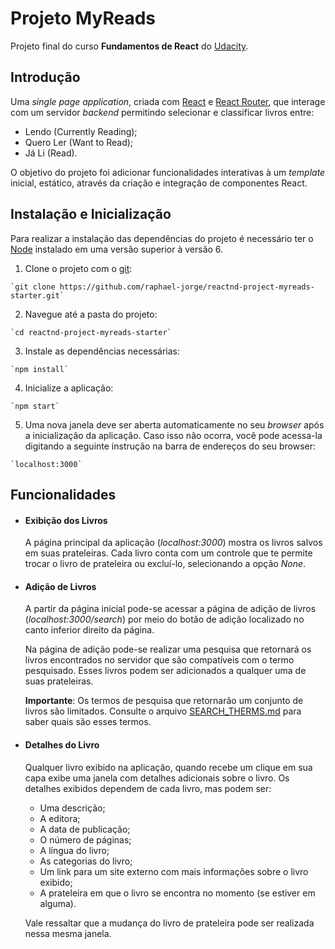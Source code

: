 # Projeto MyReads

Projeto final do curso **Fundamentos de React** do [Udacity](https://br.udacity.com/).

## Introdução

Uma _single page application_, criada com [React](https://reactjs.org/) e [React Router](https://reacttraining.com/react-router/), que interage com um servidor _backend_ permitindo selecionar e classificar livros entre:

  * Lendo (Currently Reading);
  * Quero Ler (Want to Read);
  * Já Li (Read).

O objetivo do projeto foi adicionar funcionalidades interativas à um _template_ inicial, estático, através da criação e integração de componentes React.

## Instalação e Inicialização

Para realizar a instalação das dependências do projeto é necessário ter o [Node](https://nodejs.org/en/) instalado em uma versão superior à versão 6.

  1. Clone o projeto com o [git](https://git-scm.com/):

    `git clone https://github.com/raphael-jorge/reactnd-project-myreads-starter.git`

  2. Navegue até a pasta do projeto:

    `cd reactnd-project-myreads-starter`

  3. Instale as dependências necessárias:

    `npm install`

  4. Inicialize a aplicação:

    `npm start`

  5. Uma nova janela deve ser aberta automaticamente no seu _browser_ após a inicialização da aplicação. Caso isso não ocorra, você pode acessa-la digitando a seguinte instrução na barra de endereços do seu browser:

    `localhost:3000`

## Funcionalidades

  * #### Exibição dos Livros

    A página principal da aplicação (_localhost:3000_) mostra os livros salvos em suas prateleiras. Cada livro conta com um controle que te permite trocar o livro de prateleira ou excluí-lo, selecionando a opção _None_.

  * #### Adição de Livros

    A partir da página inicial pode-se acessar a página de adição de livros (_localhost:3000/search_) por meio do botão de adição localizado no canto inferior direito da página.

    Na página de adição pode-se realizar uma pesquisa que retornará os livros encontrados no servidor que são compatíveis com o termo pesquisado. Esses livros podem ser adicionados a qualquer uma de suas prateleiras.

    **Importante**: Os termos de pesquisa que retornarão um conjunto de livros são limitados. Consulte o arquivo [SEARCH_THERMS.md](./SEARCH_THERMS.md) para saber quais são esses termos.

  * #### Detalhes do Livro

    Qualquer livro exibido na aplicação, quando recebe um clique em sua capa exibe uma janela com detalhes adicionais sobre o livro. Os detalhes exibidos dependem de cada livro, mas podem ser:

      - Uma descrição;
      - A editora;
      - A data de publicação;
      - O número de páginas;
      - A língua do livro;
      - As categorias do livro;
      - Um link para um site externo com mais informações sobre o livro exibido;
      - A prateleira em que o livro se encontra no momento (se estiver em alguma).

    Vale ressaltar que a mudança do livro de prateleira pode ser realizada nessa mesma janela.
